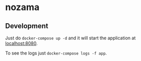 # nozama

## Development 
Just do `docker-compose up -d` and it will start the application at [localhost:8080](http://localhost:8080).

To see the logs just `docker-compose logs -f app`.
